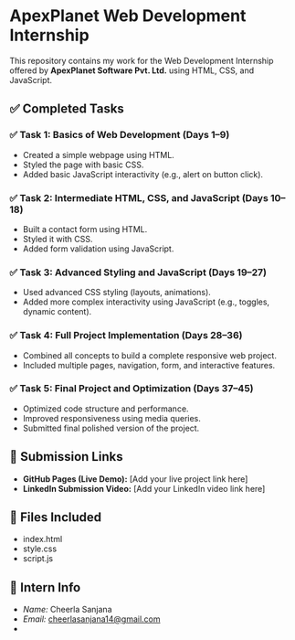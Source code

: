 # ApexPlanet Web Development Internship

This repository contains my work for the Web Development Internship offered by **ApexPlanet Software Pvt. Ltd.** using HTML, CSS, and JavaScript.

## ✅ Completed Tasks

### ✅ Task 1: Basics of Web Development (Days 1–9)
- Created a simple webpage using HTML.
- Styled the page with basic CSS.
- Added basic JavaScript interactivity (e.g., alert on button click).

### ✅ Task 2: Intermediate HTML, CSS, and JavaScript (Days 10–18)
- Built a contact form using HTML.
- Styled it with CSS.
- Added form validation using JavaScript.

### ✅ Task 3: Advanced Styling and JavaScript (Days 19–27)
- Used advanced CSS styling (layouts, animations).
- Added more complex interactivity using JavaScript (e.g., toggles, dynamic content).

### ✅ Task 4: Full Project Implementation (Days 28–36)
- Combined all concepts to build a complete responsive web project.
- Included multiple pages, navigation, form, and interactive features.

### ✅ Task 5: Final Project and Optimization (Days 37–45)
- Optimized code structure and performance.
- Improved responsiveness using media queries.
- Submitted final polished version of the project.

## 🔗 Submission Links

- **GitHub Pages (Live Demo):** [Add your live project link here]
- **LinkedIn Submission Video:** [Add your LinkedIn video link here]

## 📁 Files Included
- index.html
- style.css
- script.js 

## 👤 Intern Info
- *Name:* Cheerla Sanjana 
- *Email:* cheerlasanjana14@gmail.com
-
